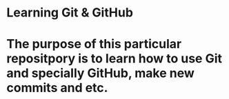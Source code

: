 # Learning Git & GitHub
# The purpose of this particular repositpory is to learn how to use Git and specially GitHub, make new commits and etc.
